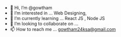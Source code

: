 - 👋 Hi, I’m @gowtham
- 👀 I’m interested in ... Web Designing, 
- 🌱 I’m currently learning ... React JS , Node JS
- 💞️ I’m looking to collaborate on ...
- 📫 How to reach me ... gowtham24ksa@gmail.com

<!---
gowtham/gowtham is a ✨ special ✨ repository because its `README.md` (this file) appears on your GitHub profile.
You can click the Preview link to take a look at your changes.
--->

